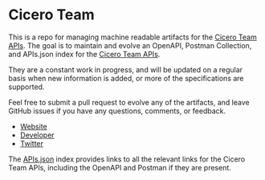 # Cicero TeamThis is a repo for managing machine readable artifacts for the [Cicero Team APIs](https://www.cicerodata.com/). The goal is to maintain and evolve an OpenAPI, Postman Collection, and APIs.json index for the [Cicero Team APIs](https://www.cicerodata.com/).They are a constant work in progress, and will be updated on a regular basis when new information is added, or more of the specifications are supported.Feel free to submit a pull request to evolve any of the artifacts, and leave GitHub issues if you have any questions, comments, or feedback.- [Website](https://www.cicerodata.com/)- [Developer](https://www.cicerodata.com/)- [Twitter](https://twitter.com/ciceroapi)The [APIs.json](https://github.com/api-evangelist/cicero-team/blob/master/apis.json) index provides links to all the relevant links for the Cicero Team APIs, including the OpenAPI and Postman if they are present.